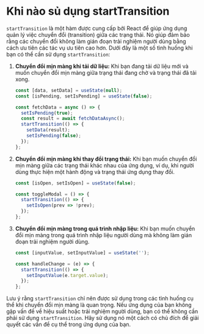 # Khi nào sủ dụng startTransition
`startTransition` là một hàm được cung cấp bởi React để giúp ứng dụng quản lý việc chuyển đổi (transition) giữa các trạng thái. Nó giúp đảm bảo rằng các chuyển đổi không làm gián đoạn trải nghiệm người dùng bằng cách ưu tiên các tác vụ ưu tiên cao hơn. Dưới đây là một số tình huống khi bạn có thể cần sử dụng `startTransition`:

1. **Chuyển đổi mịn màng khi tải dữ liệu:** Khi bạn đang tải dữ liệu mới và muốn chuyển đổi mịn màng giữa trạng thái đang chờ và trạng thái đã tải xong.

    ```jsx
    const [data, setData] = useState(null);
    const [isPending, setIsPending] = useState(false);

    const fetchData = async () => {
      setIsPending(true);
      const result = await fetchDataAsync();
      startTransition(() => {
        setData(result);
        setIsPending(false);
      });
    };
    ```

2. **Chuyển đổi mịn màng khi thay đổi trạng thái:** Khi bạn muốn chuyển đổi mịn màng giữa các trạng thái khác nhau của ứng dụng, ví dụ, khi người dùng thực hiện một hành động và trạng thái ứng dụng thay đổi.

    ```jsx
    const [isOpen, setIsOpen] = useState(false);

    const toggleModal = () => {
      startTransition(() => {
        setIsOpen(prev => !prev);
      });
    };
    ```

3. **Chuyển đổi mịn màng trong quá trình nhập liệu:** Khi bạn muốn chuyển đổi mịn màng trong quá trình nhập liệu người dùng mà không làm gián đoạn trải nghiệm người dùng.

    ```jsx
    const [inputValue, setInputValue] = useState('');

    const handleChange = (e) => {
      startTransition(() => {
        setInputValue(e.target.value);
      });
    };
    ```

Lưu ý rằng `startTransition` chỉ nên được sử dụng trong các tình huống cụ thể khi chuyển đổi mịn màng là quan trọng. Nếu ứng dụng của bạn không gặp vấn đề về hiệu suất hoặc trải nghiệm người dùng, bạn có thể không cần phải sử dụng `startTransition`. Hãy sử dụng nó một cách có chủ đích để giải quyết các vấn đề cụ thể trong ứng dụng của bạn.